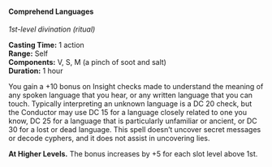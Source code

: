 #### Comprehend Languages
<!-- markdownlint-disable link-image-reference-definitions -->
[_metadata_:spell_name]:- "Comprehend Languages"
[_metadata_:spell_level]:- "1"
[_metadata_:spell_school]:- "divination"
[_metadata_:ritual]:- "true"
[_metadata_:casting_time_amount]:- "1"
[_metadata_:casting_time_unit]:- "action"
[_metadata_:range]:- "Self"
[_metadata_:target]:- "Self"
[_metadata_:components_verbal]:- "true"
[_metadata_:components_somatic]:- "true"
[_metadata_:components_material]:- "true"
[_metadata_:components_material_description]:- "a pinch of soot and salt"
[_metadata_:duration]:- "1 hour"
[_metadata_:concentration]:- "false"
[_metadata_:compared_to_wotc_srd_5.1]:- "mechanics_different_wording_different"
[_metadata_:compared_to_a5e_srd]:- "mechanics_same_wording_different"
<!-- markdownlint-disable-next-line no-emphasis-as-heading -->
_1st-level divination (ritual)_

**Casting Time:** 1 action \
**Range:** Self \
**Components:** V, S, M (a pinch of soot and salt) \
**Duration:** 1 hour

You gain a +10 bonus on Insight checks made to understand the meaning of any spoken language that you hear, or any written language that you can touch.
Typically interpreting an unknown language is a DC 20 check, but the Conductor may use DC 15 for a language closely related to one you know, DC 25 for a language that is particularly unfamiliar or ancient, or DC 30 for a lost or dead language.
This spell doesn’t uncover secret messages or decode cyphers, and it does not assist in uncovering lies.

**At Higher Levels.**
The bonus increases by +5 for each slot level above 1st.
